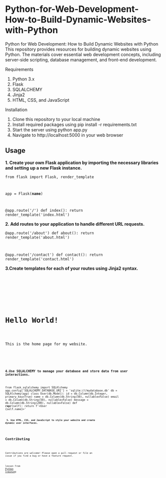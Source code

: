 # Python-for-Web-Development-How-to-Build-Dynamic-Websites-with-Python
Python for Web Development: How to Build Dynamic Websites with Python
This repository provides resources for building dynamic websites using Python. The materials cover essential web development concepts, including server-side scripting, database management, and front-end development.

Requirements

1. Python 3.x
2. Flask
3. SQLALCHEMY
4. Jinja2
5. HTML, CSS, and JavaScript

Installation

1. Clone this repository to your local machine
2. Install required packages using pip install -r requirements.txt
3. Start the server using python app.py
4. Navigate to http://localhost:5000 in your web browser

<h2>Usage</h2>

<b>1. Create your own Flask application by importing the necessary libraries and setting up a new Flask instance.</b>

<code>from flask import Flask, render_template

app = Flask(__name__)

@app.route('/')
def index():
    return render_template('index.html')</code>

<b>2. Add routes to your application to handle different URL requests.</b>

<code>@app.route('/about')
def about():
    return render_template('about.html')

@app.route('/contact')
def contact():
    return render_template('contact.html')</code>
    
  <b> 3.Create templates for each of your routes using Jinja2 syntax.</b>
  
  <code><!doctype html>
<html>
    <head>
        <title>Welcome to my website</title>
    </head>
    <body>
        <h1>Hello World!</h1>
        <p>This is the home page for my website.</p>
    </body>
</html> <code>

<b>4.Use SQLALCHEMY to manage your database and store data from user interactions.</b>

<code>from flask_sqlalchemy import SQLAlchemy
app.config['SQLALCHEMY_DATABASE_URI'] = 'sqlite:///mydatabase.db'
db = SQLAlchemy(app)
class User(db.Model):
    id = db.Column(db.Integer, primary_key=True)
    name = db.Column(db.String(50), nullable=False)
    email = db.Column(db.String(50), nullable=False)
    message = db.Column(db.String(200), nullable=False)
    def __repr__(self):
        return f'<User {self.name}>'<code>
        
  <b> 5. Use HTML, CSS, and JavaScript to style your website and create dynamic user interfaces. </b>
        
  <h2>Contributing</h2>
      
Contributions are welcome! Please open a pull request or file an issue if you find a bug or have a feature request.

lesson from <a href="https://www.igmguru.com/course/python-training/">Python Training</a>
